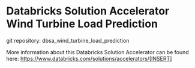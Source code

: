 # Databricks Solution Accelerator Wind Turbine Load Prediction
git repository: dbsa_wind_turbine_load_prediction

More information about this Databricks Solution Accelerator can be found here: https://www.databricks.com/solutions/accelerators/[INSERT]